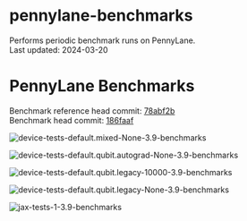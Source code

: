 
pennylane-benchmarks
====================
  
Performs periodic benchmark runs on PennyLane.  
Last updated: 2024-03-20  

# PennyLane Benchmarks
  
Benchmark reference head commit: [78abf2b](https://github.com/PennyLaneAI/pennylane/commit/78abf2b935ea3545f4e540d1da4b080a511b8a73)  
Benchmark head commit: [186faaf](https://github.com/PennyLaneAI/pennylane/commit/186faaff78f789c06490366d8aa655cf5592171b)  
  
![device-tests-default.mixed-None-3.9-benchmarks](pennylane_benchmarks/device-tests-default.mixed-None-3.9-benchmarks/device-tests-default.mixed-None-3.9.png)  
  
![device-tests-default.qubit.autograd-None-3.9-benchmarks](pennylane_benchmarks/device-tests-default.qubit.autograd-None-3.9-benchmarks/device-tests-default.qubit.autograd-None-3.9.png)  
  
![device-tests-default.qubit.legacy-10000-3.9-benchmarks](pennylane_benchmarks/device-tests-default.qubit.legacy-10000-3.9-benchmarks/device-tests-default.qubit.legacy-10000-3.9.png)  
  
![device-tests-default.qubit.legacy-None-3.9-benchmarks](pennylane_benchmarks/device-tests-default.qubit.legacy-None-3.9-benchmarks/device-tests-default.qubit.legacy-None-3.9.png)  
  
![jax-tests-1-3.9-benchmarks](pennylane_benchmarks/jax-tests-1-3.9-benchmarks/jax-tests-1-3.9.png)  
